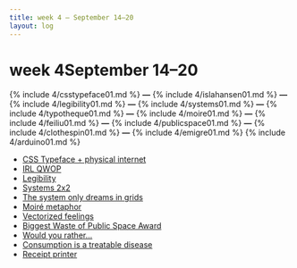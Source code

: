```yaml
---
title: week 4 — September 14–20
layout: log
---
```


# <span id="title">week 4</span><span id="date">September 14–20</span>

{% include 4/csstypeface01.md %}
**—**
{% include 4/islahansen01.md %}
**—**
{% include 4/legibility01.md %}
**—**
{% include 4/systems01.md %}
**—**
{% include 4/typotheque01.md %}
**—**
{% include 4/moire01.md %}
**—**
{% include 4/feiliu01.md %}
**—**
{% include 4/publicspace01.md %}
**—**
{% include 4/clothespin01.md %}
**—**
{% include 4/emigre01.md %}
{% include 4/arduino01.md %}

<nav>
  <ul>
    <li><a href="#csstypeface01">CSS Typeface + physical internet</a></li>
    <li><a href="#islahansen01">IRL QWOP</a></li>
    <li><a href="#legibility01">Legibility</a></li>
    <li><a href="#systems01">Systems 2x2</a></li>
    <li><a href="#typotheque01">The system only dreams in grids</a></li>
    <li><a href="#moire01">Moiré metaphor</a></li>
    <li><a href="#feiliu01">Vectorized feelings</a></li>
    <li><a href="#publicspace01">Biggest Waste of Public Space Award</a></li>
    <li><a href="#clothespin01">Would you rather...</a></li>
    <li><a href="#emigre01">Consumption is a treatable disease</a></li>
    <li><a href="#arduino01">Receipt printer</a></li>
  </ul>
</nav>
